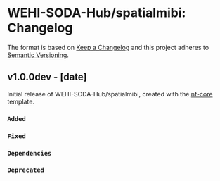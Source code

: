 # WEHI-SODA-Hub/spatialmibi: Changelog

The format is based on [Keep a Changelog](https://keepachangelog.com/en/1.0.0/)
and this project adheres to [Semantic Versioning](https://semver.org/spec/v2.0.0.html).

## v1.0.0dev - [date]

Initial release of WEHI-SODA-Hub/spatialmibi, created with the [nf-core](https://nf-co.re/) template.

### `Added`

### `Fixed`

### `Dependencies`

### `Deprecated`
